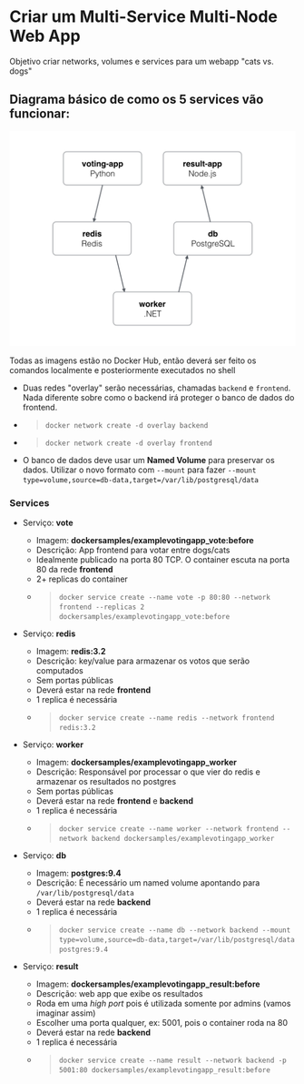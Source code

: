 # Criar um Multi-Service Multi-Node Web App

Objetivo criar networks, volumes e services para um webapp "cats vs. dogs"

## Diagrama básico de como os 5 services vão funcionar:

![diagram](./architecture.png)

Todas as imagens estão no Docker Hub, então deverá ser feito os comandos localmente e posteriormente executados no shell

- Duas redes "overlay" serão necessárias, chamadas `backend` e `frontend`. Nada diferente sobre como o backend irá proteger o banco de dados do frontend.

- > `docker network create -d overlay backend`
- > `docker network create -d overlay frontend`

- O banco de dados deve usar um **Named Volume** para preservar os dados. Utilizar o novo formato com `--mount` para fazer `--mount type=volume,source=db-data,target=/var/lib/postgresql/data`

### Services

- Serviço: **vote**
  - Imagem: **dockersamples/examplevotingapp_vote:before**
  - Descrição: App frontend para votar entre dogs/cats
  - Idealmente publicado na porta 80 TCP. O container escuta na porta 80 da rede **frontend**
  - 2+ replicas do container
  - > `docker service create --name vote -p 80:80 --network frontend --replicas 2 dockersamples/examplevotingapp_vote:before`

- Serviço: **redis**
  - Imagem: **redis:3.2**
  - Descrição: key/value para armazenar os votos que serão computados
  - Sem portas públicas
  - Deverá estar na rede **frontend**
  - 1 replica é necessária
  - > `docker service create --name redis --network frontend redis:3.2`

- Serviço: **worker**
  - Imagem: **dockersamples/examplevotingapp_worker**
  - Descrição: Responsável por processar o que vier do redis e armazenar os resultados no postgres
  - Sem portas públicas
  - Deverá estar na rede **frontend** e **backend**
  - 1 replica é necessária
  - > `docker service create --name worker --network frontend --network backend dockersamples/examplevotingapp_worker`

- Serviço: **db**
  - Imagem: **postgres:9.4**
  - Descrição: É necessário um named volume apontando para `/var/lib/postgresql/data`
  - Deverá estar na rede **backend**
  - 1 replica é necessária
  - > `docker service create --name db --network backend --mount type=volume,source=db-data,target=/var/lib/postgresql/data postgres:9.4`

- Serviço: **result**
  - Imagem: **dockersamples/examplevotingapp_result:before**
  - Descrição: web app que exibe os resultados
  - Roda em uma _high port_ pois é utilizada somente por admins (vamos imaginar assim)
  - Escolher uma porta qualquer, ex: 5001, pois o container roda na 80
  - Deverá estar na rede **backend**
  - 1 replica é necessária
  - > `docker service create --name result --network backend -p 5001:80 dockersamples/examplevotingapp_result:before`
